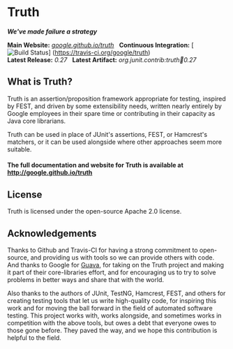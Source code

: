 Truth
=====

***We've made failure a strategy***

**Main Website:** *[google.github.io/truth](http://google.github.io/truth/)*
&nbsp; **Continuous Integration:** [![Build
Status](https://secure.travis-ci.org/google/truth.png?branch=master)]
(https://travis-ci.org/google/truth) <br /> **Latest Release:** *0.27* &nbsp;
**Latest Artifact:** *org.junit.contrib:truth:jar:0.27* <br />

What is Truth?
--------------

Truth is an assertion/proposition framework appropriate for testing, inspired by
FEST, and driven by some extensibility needs, written nearly entirely by Google
employees in their spare time or contributing in their capacity as Java core
librarians.

Truth can be used in place of JUnit's assertions, FEST, or Hamcrest's matchers,
or it can be used alongside where other approaches seem more suitable.

#### The full documentation and website for Truth is available at http://google.github.io/truth

License
-------

Truth is licensed under the open-source Apache 2.0 license.

Acknowledgements
----------------

Thanks to Github and Travis-CI for having a strong commitment to open-source,
and providing us with tools so we can provide others with code. And thanks to
Google for [Guava](http://code.google.com/p/guava-libraries "Guava"), for taking
on the Truth project and making it part of their core-libraries effort, and for
encouraging us to try to solve problems in better ways and share that with the
world.

Also thanks to the authors of JUnit, TestNG, Hamcrest, FEST, and others for
creating testing tools that let us write high-quality code, for inspiring this
work and for moving the ball forward in the field of automated software testing.
This project works with, works alongside, and sometimes works in competition
with the above tools, but owes a debt that everyone owes to those gone before.
They paved the way, and we hope this contribution is helpful to the field.
